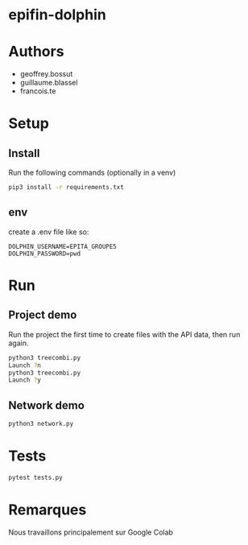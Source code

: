 epifin-dolphin
==============

# Authors

- geoffrey.bossut
- guillaume.blassel
- francois.te

# Setup

## Install

Run the following commands (optionally in a venv)

```sh
pip3 install -r requirements.txt
```

## env

create a .env file like so:

```
DOLPHIN_USERNAME=EPITA_GROUPE5
DOLPHIN_PASSWORD=pwd
```

# Run

## Project demo

Run the project the first time to create files with the API data, then run again.

```sh
python3 treecombi.py
Launch ?n
python3 treecombi.py
Launch ?y
```

## Network demo

```sh
python3 network.py
```

# Tests

```sh
pytest tests.py
```

# Remarques

Nous travaillons principalement sur Google Colab
